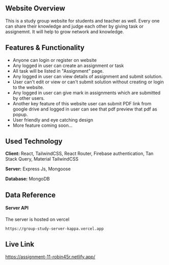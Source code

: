 ## Website Overview

This is a study group website for students and teacher as well. Every one can share their knowledge and judge each other by giving task or assignemnt. It will help to grow network and knowledge.

## Features & Functionality

-  Anyone can login or register on website
-  Any logged in user can create an assignment or task
-  All task will be listed in "Assignment" page.
-  Any logged in user can view details of assignment and submit solution.
-  User can't edit or view or can't submit solution without creating or login to the website.
-  Any logged in user can give mark in assignments which are submitted by other users.
-  Another key feature of this website user can submit PDF link from google drive and logged in user can see that pdf preview that pdf as popup.
-  User friendly and eye catching design
-  More feature coming soon...

## Used Technology

**Client:** React, TailwindCSS, React Router, Firebase authentication, Tan Stack Query, Material TailwindCSS

**Server:** Express Js, Mongoose

**Database:** MongoDB

## Data Reference

#### Server API

The server is hosted on vercel

```http
https://group-study-server-kappa.vercel.app
```

## Live Link

https://assignment-11-robin45r.netlify.app/
